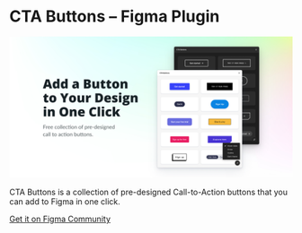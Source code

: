 # CTA Buttons – Figma Plugin

![](src/app/assets/social.png)

CTA Buttons is a collection of pre-designed Call-to-Action buttons that you can add to Figma in one click.

[Get it on Figma Community](https://www.figma.com/community/plugin/1151179421265620906)
